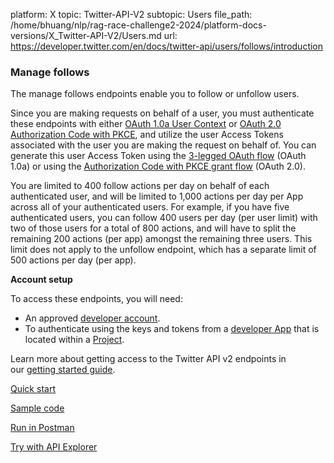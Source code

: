 platform: X
topic: Twitter-API-V2
subtopic: Users
file_path: /home/bhuang/nlp/rag-race-challenge2-2024/platform-docs-versions/X_Twitter-API-V2/Users.md
url: https://developer.twitter.com/en/docs/twitter-api/users/follows/introduction


### Manage follows

The manage follows endpoints enable you to follow or unfollow users.

Since you are making requests on behalf of a user, you must authenticate these endpoints with either [OAuth 1.0a User Context](https://developer.twitter.com/en/docs/authentication/oauth-1-0a) or [OAuth 2.0 Authorization Code with PKCE](https://developer.twitter.com/en/docs/authentication/oauth-2-0/authorization-code), and utilize the user Access Tokens associated with the user you are making the request on behalf of. You can generate this user Access Token using the [3-legged OAuth flow](https://developer.twitter.com/en/docs/authentication/oauth-1-0a/obtaining-user-access-tokens) (OAuth 1.0a) or using the [Authorization Code with PKCE grant flow](https://developer.twitter.com/en/docs/authentication/oauth-2-0/user-access-token) (OAuth 2.0).

You are limited to 400 follow actions per day on behalf of each authenticated user, and will be limited to 1,000 actions per day per App across all of your authenticated users. For example, if you have five authenticated users, you can follow 400 users per day (per user limit) with two of those users for a total of 800 actions, and will have to split the remaining 200 actions (per app) amongst the remaining three users. This limit does not apply to the unfollow endpoint, which has a separate limit of 500 actions per day (per app).

**Account setup**

To access these endpoints, you will need:

* An approved [developer account](https://developer.twitter.com/en/portal/petition/essential/basic-info).
* To authenticate using the keys and tokens from a [developer App](https://developer.twitter.com/en/docs/apps) that is located within a [Project](https://developer.twitter.com/en/docs/projects). 

Learn more about getting access to the Twitter API v2 endpoints in our [getting started guide](https://developer.twitter.com/en/docs/twitter-api/getting-started/getting-access-to-the-twitter-api).

[Quick start](https://developer.twitter.com/en/docs/twitter-api/users/follows/quick-start)

[Sample code](https://github.com/twitterdev/Twitter-API-v2-sample-code)

[Run in Postman](https://t.co/twitter-api-postman)

[Try with API Explorer](https://developer.twitter.com/apitools/api?endpoint=%2F2%2Fusers%2F%7Bid%7D%2Ffollowers&method=get)